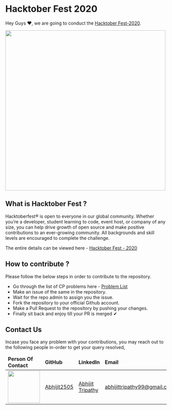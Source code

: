 # Hacktober Fest 2020

Hey Guys ❤, we are going to conduct the [Hacktober Fest-2020](https://hacktoberfest.digitalocean.com/). 

<img src="https://github.com/Developer-Student-Clubs-GGV/Competitive-Programming-Club-Projects/blob/master/Assets/hacktober%20Dockship%20%F0%9F%92%AF.png" height="500">


## What is Hacktober Fest ?
Hacktoberfest® is open to everyone in our global community. Whether you’re a developer, student learning to code, event host, or company of any size, you can help drive growth of open source and make positive contributions to an ever-growing community. All backgrounds and skill levels are encouraged to complete the challenge.

The entire details can be viewed here - [Hacktober Fest - 2020](https://hacktoberfest.digitalocean.com/)

## How to contribute ?

Please follow the below steps in order to contribute to the repository.

* Go through the list of CP problems here - [Problem List](https://github.com/Developer-Student-Clubs-GGV/Competitive-Programming-Club-Projects/tree/master/Hacktober%20Fest%202020/Problems)
* Make an issue of the same in the repository.
* Wait for the repo admin to assign you the issue.
* Fork the repository to your official Github account.
* Make a Pull Request to the repository by pushing your changes.
* Finally sit back and enjoy till your PR is merged ✔

## Contact Us
Incase you face any problem with your contributions, you may reach out to the following people in-order to get your query resolved,

<table>
    <thead>
      <td>
        <b>Person Of Contact</b>
      </td>
      <td>
        <b>GitHub</b>
      </td>
      <td>
        <b>LinkedIn</b>
      </td>
      <td>
        <b>Email</b>
      </td>
      <td>
        <b>Position</b>
      </td>
    </thead>
    <tr>
    <td>
      <img src ="https://media-exp1.licdn.com/dms/image/C4D03AQFqEJSK9u-HNQ/profile-displayphoto-shrink_400_400/0?e=1606953600&v=beta&t=toBo0MrbtV7vQekhxr-NO27-HvXrUu0FCcR5WcWuZww" height="100""
    </td>
    <td>
     <a href="https://github.com/Abhijit2505">Abhijit2505</a>
    </td>
      <td>
        <a href="https://www.linkedin.com/in/abhijit-tripathy-415912187/">Abhijit Tripathy</a>
    </td>
    <td>
       <a href="mailto:abhijittripathy99@gmail.com">abhijittripathy99@gmail.com</a>
    </td>
        <td>
      Project Manager & Head Of Operations
    </td>
  </tr>
  </table>
